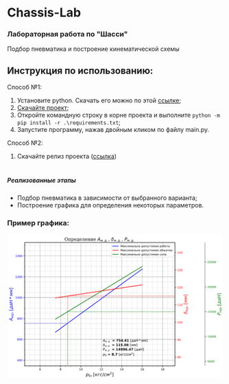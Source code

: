 # Chassis-Lab

### Лабораторная работа по "Шасси"


Подбор пневматика и построение кинематической схемы

## Инструкция по использованию:

Способ №1:
   1. Установите python. Скачать его можно по этой [ссылке](https://www.python.org/downloads/);
   2. [Скачайте проект](https://github.com/battleoftwok/Chassis-Lab/archive/refs/heads/main.zip);
   3. Откройте командную строку в корне проекта и выполните `python -m pip install -r .\requirements.txt`;
   4. Запустите программу, нажав двойным кликом по файлу main.py.

Способ №2:
   1. Скачайте релиз проекта ([ссылка](https://github.com/battleoftwok/Chassis-Lab/releases))

#

##### Реализованные этапы
- Подбор пневматика в зависимости от выбранного варианта;
- Построение графика для определения некоторых параметров.

### Пример графика:
![plot_example.png](plot_example.png)
